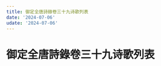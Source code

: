 ```yaml
---
title: 御定全唐詩錄卷三十九诗歌列表
date: '2024-07-06'
udate: '2024-07-06'
---
```

# 御定全唐詩錄卷三十九诗歌列表

<PoemList :list="poems" :authorMap="authorMap" :chapternum="39" />

<script setup>
const chapter = '卷三十九';
import poems from '/data/qtsl/卷三十九/poems.json'
import authorMap from '/data/qtsl/卷三十九/author.json'
</script>
